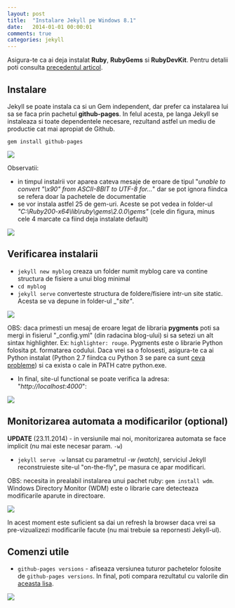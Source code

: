 ```yaml
---
layout: post
title:  "Instalare Jekyll pe Windows 8.1"
date:   2014-01-01 00:00:01
comments: true
categories: jekyll
---
```



Asigura-te ca ai deja instalat **Ruby**, **RubyGems** si **RubyDevKit**. Pentru detalii poti consulta [precedentul articol](http://maran.ro/2013/12/31/instalare-ruby-rubygems-si-rubydevkit-pe-windows-81-64bit/).

## Instalare

Jekyll se poate instala ca si un Gem independent, dar prefer ca instalarea lui sa se faca prin pachetul **github-pages**. In felul acesta, pe langa Jekyll se instaleaza si toate dependentele necesare, rezultand astfel un mediu de productie cat mai apropiat de Github.
    
`gem install github-pages`

 ![](https://dl.dropboxusercontent.com/u/43065769/blog/images/2014/installed-github-pages-cmd.png)

Observatii:
- in timpul instalrii vor aparea cateva mesaje de eroare de tipul "_unable to convert "\x90" from ASCII-8BIT to UTF-8 for..._" dar se pot ignora fiindca se refera doar la pachetele de documentatie
- se vor instala astfel 25 de gem-uri. Aceste se pot vedea in folder-ul _"C:\Ruby200-x64\lib\ruby\gems\2.0.0\gems"_ (cele din figura, minus cele 4 marcate ca fiind deja instalate default)

![](https://dl.dropboxusercontent.com/u/43065769/blog/images/2014/installed-github-pages.png)

## Verificarea instalarii

- `jekyll new myblog` creaza un folder numit myblog care va contine structura de fisiere a unui blog minimal
- `cd myblog`
- `jekyll serve` converteste structura de foldere/fisiere intr-un site static. Acesta se va depune in folder-ul _"_site"_.

![](https://dl.dropboxusercontent.com/u/43065769/blog/images/2014/testing-jekyll.png)

  OBS: daca primesti un mesaj de eroare legat de libraria **pygments** poti sa mergi in fisierul "_config.yml" (din radacina blog-ului) si sa setezi un alt sintax highlighter. Ex: `highlighter: rouge`. Pygments este o librarie Python folosita pt. formatarea codului. Daca vrei sa o folosesti, asigura-te ca ai Python instalat (Python 2.7 fiindca cu Python 3 se pare ca sunt [ceva probleme](http://stackoverflow.com/questions/17364028/jekyll-on-windows-pygments-not-working)) si ca exista o cale in PATH catre python.exe.

- In final, site-ul functional se poate verifica la adresa: "_http://localhost:4000_":

![](https://dl.dropboxusercontent.com/u/43065769/blog/images/2014/testing-jekyll-url.png)

## Monitorizarea automata a modificarilor (optional)

**UPDATE** (23.11.2014) - in versiunile mai noi, monitorizarea automata se face implicit (nu mai este necesar param. `-w`)

- `jekyll serve -w` lansat cu parametrul _-w (watch)_, serviciul Jekyll reconstruieste site-ul "on-the-fly", pe masura ce apar modificari.

 OBS: necesita in prealabil instalarea unui pachet ruby: `gem install wdm`. Windows Directory Monitor (WDM) este o librarie care detecteaza modificarile aparute in directoare.

![](https://dl.dropboxusercontent.com/u/43065769/blog/images/2014/jekyll-watch.png)

In acest moment este suficient sa dai un refresh la browser daca vrei sa pre-vizualizezi modificarile facute (nu mai trebuie sa repornesti Jekyll-ul).

## Comenzi utile

- `github-pages versions` - afiseaza versiunea tuturor pachetelor folosite de `github-pages versions`. In final, poti compara rezultatul cu valorile din [aceasta lisa](https://pages.github.com/versions/).

![](https://dl.dropboxusercontent.com/u/43065769/blog/images/2014/2014-11-23-github-pages-versions.jpg)